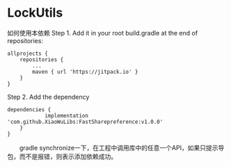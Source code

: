 # LockUtils
如何使用本依赖
Step 1. Add it in your root build.gradle at the end of repositories:

	allprojects {
		repositories {
			...
			maven { url 'https://jitpack.io' }
		}
	}
	
	
Step 2. Add the dependency


	dependencies {
	         	implementation 'com.github.XiaoWuLibs:FastSharepreference:v1.0.0'
		}
	}
	
	
  
  　　gradle synchronize一下，在工程中调用库中的任意一个API，如果只提示导包，而不是报错，则表示添加依赖成功。
